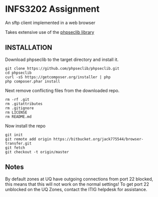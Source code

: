 # INFS3202 Assignment

An sftp client implemented in a web browser

Takes extensive use of the [phpseclib library](https://github.com/phpseclib/phpseclib/)

INSTALLATION
---
Download phpseclib to the target directory and install it.

    git clone https://github.com/phpseclib/phpseclib.git
    cd phpseclib
    curl -sS https://getcomposer.org/installer | php
    php composer.phar install

Next remove conflicting files from the downloaded repo.

    rm -rf .git
    rm .gitattributes
    rm .gitignore
    rm LICENSE
    rm README.md

Now install the repo

    git init
    git remote add origin https://bitbucket.org/jack775544/browser-transfer.git
    git fetch
    git checkout -t origin/master

Notes
---
By default zones at UQ have outgoing connections from port 22 blocked, this means that this will not work on the normal settings! To get port 22 unblocked on the UQ Zones, contact the ITIG helpdesk for assistance.
